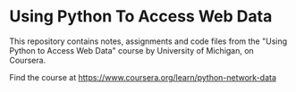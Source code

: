 # Using Python To Access Web Data
This repository contains notes, assignments and code files from the "Using Python to Access Web Data" course by University of Michigan, on Coursera.

Find the course at https://www.coursera.org/learn/python-network-data
